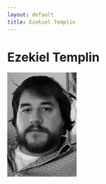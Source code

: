 ```yaml
---
layout: default
title: Ezekiel Templin
---
```

# Ezekiel Templin

![profile](/img/profiles/ezekiel-templin.jpg)
